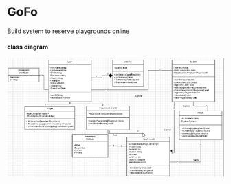 # GoFo
Build system to reserve playgrounds online
#### class diagram
![ClassDiagram](images/class.PNG)
